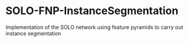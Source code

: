 # SOLO-FNP-InstanceSegmentation
Implementation of the SOLO network using feature pyramids to carry out instance segmentation
